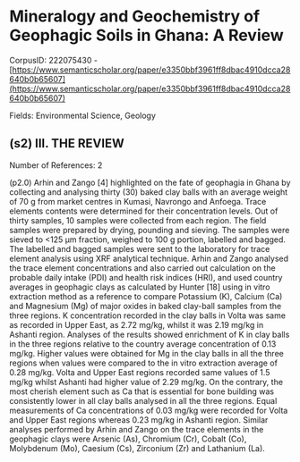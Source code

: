 # Mineralogy and Geochemistry of Geophagic Soils in Ghana: A Review

CorpusID: 222075430 - [https://www.semanticscholar.org/paper/e3350bbf3961ff8dbac4910dcca28640b0b65607](https://www.semanticscholar.org/paper/e3350bbf3961ff8dbac4910dcca28640b0b65607)

Fields: Environmental Science, Geology

## (s2) III. THE REVIEW
Number of References: 2

(p2.0) Arhin and Zango [4] highlighted on the fate of geophagia in Ghana by collecting and analysing thirty (30) baked clay balls with an average weight of 70 g from market centres in Kumasi, Navrongo and Anfoega. Trace elements contents were determined for their concentration levels. Out of thirty samples, 10 samples were collected from each region. The field samples were prepared by drying, pounding and sieving. The samples were sieved to <125 µm fraction, weighed to 100 g portion, labelled and bagged. The labelled and bagged samples were sent to the laboratory for trace element analysis using XRF analytical technique. Arhin and Zango analysed the trace element concentrations and also carried out calculation on the probable daily intake (PDI) and health risk indices (HRI), and used country averages in geophagic clays as calculated by Hunter [18] using in vitro extraction method as a reference to compare Potassium (K), Calcium (Ca) and Magnesium (Mg) of major oxides in baked clay-ball samples from the three regions. K concentration recorded in the clay balls in Volta was same as recorded in Upper East, as 2.72 mg/kg, whilst it was 2.19 mg/kg in Ashanti region. Analyses of the results showed enrichment of K in clay balls in the three regions relative to the country average concentration of 0.13 mg/kg. Higher values were obtained for Mg in the clay balls in all the three regions when values were compared to the in vitro extraction average of 0.28 mg/kg. Volta and Upper East regions recorded same values of 1.5 mg/kg whilst Ashanti had higher value of 2.29 mg/kg. On the contrary, the most cherish element such as Ca that is essential for bone building was consistently lower in all clay balls analysed in all the three regions. Equal measurements of Ca concentrations of 0.03 mg/kg were recorded for Volta and Upper East regions whereas 0.23 mg/kg in Ashanti region. Similar analyses performed by Arhin and Zango on the trace elements in the geophagic clays were Arsenic (As), Chromium (Cr), Cobalt (Co), Molybdenum (Mo), Caesium (Cs), Zirconium (Zr) and Lathanium (La).
